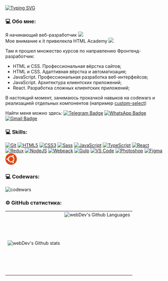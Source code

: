 <a href="https://git.io/typing-svg"><img src="https://readme-typing-svg.herokuapp.com?font=Gloria+Hallelujah&size=40&duration=2500&color=319DEBE4&background=F8A0FF00&multiline=true&repeat=false&width=435&height=100&lines=Hello%2C+my+friend.;My+name+is+Albert!" alt="Typing SVG" /></a>
 
### 💻 Обо мне: 
Я начинающий веб-разработчик <img src="https://media.giphy.com/media/WUlplcMpOCEmTGBtBW/giphy.gif" width="36px">  
Мое внимание к it привелекла HTML Academy <img src="https://forum.academy/uploads/default/original/2X/e/e9feb8759502be5d8ce2a4fc5e258db9fd9dc7d1.png" width="120px">  

Там я прошел множество курсов по направлению Фронтенд-разработчик:
- HTML и CSS. Профессиональная вёрстка сайтов;
- HTML и CSS. Адаптивная вёрстка и автоматизация;
- JavaScript. Профессиональная разработка веб-интерфейсов;
- JavaScript. Архитектура клиентских приложений;
- React. Разработка сложных клиентских приложений;

В настоящий момент, занимаюсь прокачкой навыков на codewars и реализацией отдельных компонентов (например [custom-select](https://github.com/albertZubov/custom-select))

Найти меня можно здесь:  [![Telegram Badge](https://img.shields.io/badge/-albertZubov-blue?style=flat&logo=Telegram&logoColor=white)](https://t.me/albert_zubov) [![WhatsApp Badge](https://img.shields.io/badge/-Albert_Zubov-brightgreen?style=flat&logo=WhatsApp&logoColor=white)](https://api.whatsapp.com/send?phone=79202845498) [![Gmail Badge](https://img.shields.io/badge/-Gmail-red?style=flat&logo=Gmail&logoColor=white)](mailto:0.albertzubov@gmail.com)

### 💻 Skills:
<p align="left">
<a href="https://git-scm.com/" target="_blank" rel="noreferrer"><img src="https://raw.githubusercontent.com/danielcranney/readme-generator/main/public/icons/skills/git-colored.svg" width="36" height="36" alt="Git" /></a>
<a href="https://developer.mozilla.org/en-US/docs/Glossary/HTML5" target="_blank" rel="noreferrer"><img src="https://raw.githubusercontent.com/danielcranney/readme-generator/main/public/icons/skills/html5-colored.svg" width="36" height="36" alt="HTML5" /></a>
<a href="https://www.w3.org/TR/CSS/#css" target="_blank" rel="noreferrer"><img src="https://raw.githubusercontent.com/danielcranney/readme-generator/main/public/icons/skills/css3-colored.svg" width="36" height="36" alt="CSS3" /></a>
<a href="https://sass-lang.com/" target="_blank" rel="noreferrer"><img src="https://raw.githubusercontent.com/danielcranney/readme-generator/main/public/icons/skills/sass-colored.svg" width="36" height="36" alt="Sass" /></a>
<a href="https://developer.mozilla.org/en-US/docs/Web/JavaScript" target="_blank" rel="noreferrer"><img src="https://raw.githubusercontent.com/danielcranney/readme-generator/main/public/icons/skills/javascript-colored.svg" width="36" height="36" alt="JavaScript" /></a>
<a href="https://www.typescriptlang.org/" target="_blank" rel="noreferrer"><img src="https://raw.githubusercontent.com/danielcranney/readme-generator/main/public/icons/skills/typescript-colored.svg" width="36" height="36" alt="TypeScript" /></a>
<a href="https://reactjs.org/" target="_blank" rel="noreferrer"><img src="https://raw.githubusercontent.com/danielcranney/readme-generator/main/public/icons/skills/react-colored.svg" width="36" height="36" alt="React" /></a>
<a href="https://redux.js.org/" target="_blank" rel="noreferrer"><img src="https://raw.githubusercontent.com/danielcranney/readme-generator/main/public/icons/skills/redux-colored.svg" width="36" height="36" alt="Redux" /></a>
<a href="https://nodejs.org/en/" target="_blank" rel="noreferrer"><img src="https://raw.githubusercontent.com/danielcranney/readme-generator/main/public/icons/skills/nodejs-colored.svg" width="36" height="36" alt="NodeJS" /></a> 
<a href="https://webpack.js.org/" target="_blank" rel="noreferrer"><img src="https://raw.githubusercontent.com/danielcranney/readme-generator/main/public/icons/skills/webpack-colored.svg" width="36" height="36" alt="Webpack" /></a>
<a href="https://gulpjs.com/" target="_blank" rel="noreferrer"><img title="Gulp" alt="Gulp" width="36px" src="https://cdn.iconscout.com/icon/free/png-512/free-gulp-226000.png?f=avif&w=256" alt="Gulp"/></a>
<a href="https://code.visualstudio.com/" target="_blank" rel="noreferrer"><img title="VS Code" alt="VS Code" width="36px" src="https://img.icons8.com/?size=512&id=0OQR1FYCuA9f&format=svg" alt="VS Code"/></a>
<a href="https://www.adobe.com/uk/products/photoshop.html" target="_blank" rel="noreferrer"><img src="https://raw.githubusercontent.com/danielcranney/readme-generator/main/public/icons/skills/photoshop-colored.svg" width="36" height="36" alt="Photoshop" /></a>
<a href="https://www.figma.com/" target="_blank" rel="noreferrer"><img src="https://raw.githubusercontent.com/danielcranney/readme-generator/main/public/icons/skills/figma-colored.svg" width="36" height="36" alt="Figma" /></a>
<a href="https://ubuntu.com/" target="_blank" rel="noreferrer"><img title="Ubuntu" alt="Ubuntu" width="36px" src="https://raw.githubusercontent.com/github/explore/master/topics/ubuntu/ubuntu.png" alt="Ubunta"/></a>
</p>

### 💻 Codewars:

![codewars](https://www.codewars.com/users/albertZubov/badges/large)

### ⚙️ GitHub статистика:

<table>
  <tr>
    <td>
      <img align="left" src="http://github-readme-streak-stats.herokuapp.com?user=albertZubov&theme=dark&background=000000" alt="webDev's Github stats" />
    </td>
    <td>
      <img height="195px" align="right" alt="webDev's Github Languages" src="https://github-readme-stats-sigma-five.vercel.app/api/top-langs/?username=albertZubov&layout=compact&theme=vision-friendly-dark" />
    </td>
  </tr>
</table>

